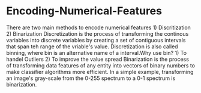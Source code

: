 # Encoding-Numerical-Features
There are two main methods to encode numerical features  1) Discritization 2) Binarization 
Discretization is the process of transforming the continous variables into discrete variables by creating a set of contiguous intervals that span teh range of the vriable's value. Discretization is also called binning, where bin is an alternative name of a interval.Why use bin?  1) To handel Outliers 2) To improve the value spread 
Binarization is the process of transforming data features of any entity into vectors of binary numbers to make classifier algorithms more efficient. In a simple example, transforming an image's gray-scale from the 0-255 spectrum to a 0-1 spectrum is binarization.
